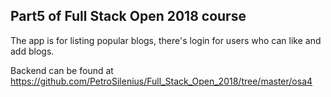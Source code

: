 ## Part5 of Full Stack Open 2018 course

The app is for listing popular blogs, there's login for users who can like and add blogs.

Backend can be found at https://github.com/PetroSilenius/Full_Stack_Open_2018/tree/master/osa4
